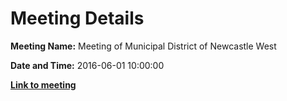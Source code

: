 # Meeting Details

**Meeting Name:** Meeting of Municipal District of Newcastle West

**Date and Time:** 2016-06-01 10:00:00

**<a href="https://www.limerick.ie/council/whats-on/meeting-municipal-district-newcastle-west-8" target="_blank">Link to meeting</a>**
